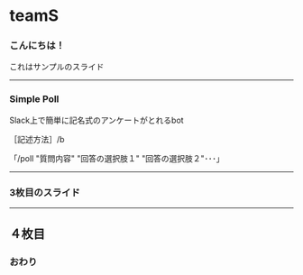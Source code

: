 # teamS
### こんにちは！


これはサンプルのスライド


---


### Simple Poll

Slack上で簡単に記名式のアンケートがとれるbot

［記述方法］/b

「/poll "質問内容" "回答の選択肢１" "回答の選択肢２"･･･」

---


### 3枚目のスライド


---
４枚目
---


### おわり
